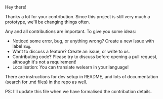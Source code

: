 Hey there!

Thanks a lot for your contribution. Since this project is still very much a prototype, we'll be changing things often.

Any and all contributions are important. To give you some ideas:

- Noticed some error, bug, or anything wrong? Create a new Issue with label `Bug`.
- Want to discuss a feature? Create an issue, or write to us.
- Contributing code? Please try to discuss before opening a pull request, although it's not a requirement!
- Localisation: You can translate welearn in your language!

There are instructions for dev setup in README, and lots of documentation (search for .md files) in the repo as well.

PS: I'll update this file when we have formalised the contribution details.
